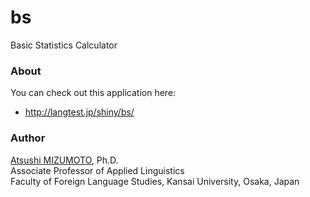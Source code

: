 bs
==

Basic Statistics Calculator


### About
You can check out this application here:
- http://langtest.jp/shiny/bs/

### Author
[Atsushi MIZUMOTO](http://mizumot.com/ "mizumot.com"), Ph.D.   
Associate Professor of Applied Linguistics  
Faculty of Foreign Language Studies, Kansai University, Osaka, Japan